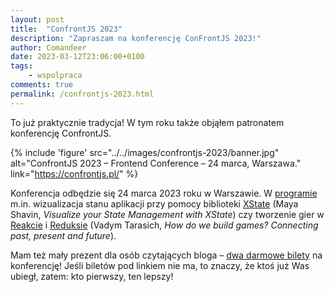 ```yaml
---
layout: post
title:  "ConfrontJS 2023"
description: "Zapraszam na konferencję ConFrontJS 2023!"
author: Comandeer
date: 2023-03-12T23:06:00+0100
tags:
    - wspolpraca
comments: true
permalink: /confrontjs-2023.html
---
```


To już praktycznie tradycja! W tym roku także objąłem patronatem konferencję ConfrontJS.<!--more-->

{% include 'figure' src="../../images/confrontjs-2023/banner.jpg" alt="ConfrontJS 2023 – Frontend Conference – 24 marca, Warszawa." link="https://confrontjs.pl/" %}

Konferencja odbędzie się 24 marca 2023 roku w Warszawie. W [programie](https://confrontjs.pl/schedule) m.in. wizualizacja stanu aplikacji przy pomocy biblioteki [XState](https://xstate.js.org/) (Maya Shavin, <cite lang="en">Visualize your State Management with XState</cite>) czy tworzenie gier w [Reakcie](https://reactjs.org/) i [Reduksie](https://redux.js.org/) (Vadym Tarasich, <cite lang="en">How do we build games? Connecting past, present and future</cite>).

Mam też mały prezent dla osób czytających bloga – [dwa darmowe bilety](https://app.easycart.pl/checkout/confrontjs/confrontjs-2023?plan=price_1MgdNTEMmVuoJdChNZJC1lrf&promo=COMANDEER100) na konferencję! Jeśli biletów pod linkiem nie ma, to znaczy, że ktoś już Was ubiegł, zatem: kto pierwszy, ten lepszy!
